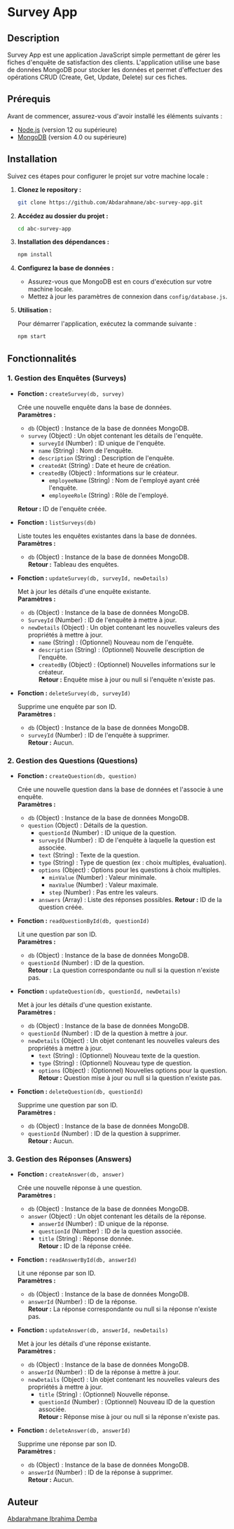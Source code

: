 # Survey App

## Description

Survey App est une application JavaScript simple permettant de gérer les fiches d'enquête de satisfaction des clients. L'application utilise une base de données MongoDB pour stocker les données et permet d'effectuer des opérations CRUD (Create, Get, Update, Delete) sur ces fiches.

## Prérequis

Avant de commencer, assurez-vous d'avoir installé les éléments suivants :

- [Node.js](https://nodejs.org/) (version 12 ou supérieure)
- [MongoDB](https://www.mongodb.com/try/download/community) (version 4.0 ou supérieure)

## Installation

Suivez ces étapes pour configurer le projet sur votre machine locale :

1. **Clonez le repository :**

    ```bash
    git clone https://github.com/Abdarahmane/abc-survey-app.git
    ```

2. **Accédez au dossier du projet :**

    ```bash
    cd abc-survey-app
    ```

3. **Installation des dépendances :**

    ```bash
    npm install
    ```

4. **Configurez la base de données :**

    - Assurez-vous que MongoDB est en cours d'exécution sur votre machine locale.
    - Mettez à jour les paramètres de connexion dans `config/database.js`.

5. **Utilisation :**

    Pour démarrer l'application, exécutez la commande suivante :

    ```bash
    npm start
    ```

## Fonctionnalités

### 1. Gestion des Enquêtes (Surveys)

- **Fonction :** `createSurvey(db, survey)`

  Crée une nouvelle enquête dans la base de données.  
  **Paramètres :**
  - `db` (Object) : Instance de la base de données MongoDB.
  - `survey` (Object) : Un objet contenant les détails de l'enquête.
    - `surveyId` (Number) : ID unique de l'enquête.
    - `name` (String) : Nom de l'enquête.
    - `description` (String) : Description de l'enquête.
    - `createdAt` (String) : Date et heure de création.
    - `createdBy` (Object) : Informations sur le créateur.
      - `employeeName` (String) : Nom de l'employé ayant créé l'enquête.
      - `employeeRole` (String) : Rôle de l'employé.
    
  **Retour :** ID de l'enquête créée.

- **Fonction :** `listSurveys(db)`

  Liste toutes les enquêtes existantes dans la base de données.  
  **Paramètres :**
  - `db` (Object) : Instance de la base de données MongoDB.  
  **Retour :** Tableau des enquêtes.

- **Fonction :** `updateSurvey(db, surveyId, newDetails)`

  Met à jour les détails d'une enquête existante.  
  **Paramètres :**
  - `db` (Object) : Instance de la base de données MongoDB.
  - `SurveyId` (Number) : ID de l'enquête à mettre à jour.
  - `newDetails` (Object) : Un objet contenant les nouvelles valeurs des propriétés à mettre à jour.
    - `name` (String) : (Optionnel) Nouveau nom de l'enquête.
    - `description` (String) : (Optionnel) Nouvelle description de l'enquête.
    - `createdBy` (Object) : (Optionnel) Nouvelles informations sur le créateur.  
  **Retour :** Enquête mise à jour ou null si l'enquête n'existe pas.

- **Fonction :** `deleteSurvey(db, surveyId)`

  Supprime une enquête par son ID.  
  **Paramètres :**
  - `db` (Object) : Instance de la base de données MongoDB.
  - `surveyId` (Number) : ID de l'enquête à supprimer.  
  **Retour :** Aucun.

### 2. Gestion des Questions (Questions)

- **Fonction :** `createQuestion(db, question)`

  Crée une nouvelle question dans la base de données et l'associe à une enquête.  
  **Paramètres :**
  - `db` (Object) : Instance de la base de données MongoDB.
  - `question` (Object) : Détails de la question.
    - `questionId` (Number) : ID unique de la question.
    - `surveyId` (Number) : ID de l'enquête à laquelle la question est associée.
    - `text` (String) : Texte de la question.
    - `type` (String) : Type de question (ex : choix multiples, évaluation).
    - `options` (Object) : Options pour les questions à choix multiples.
      - `minValue` (Number) : Valeur minimale.
      - `maxValue` (Number) : Valeur maximale.
      - `step` (Number) : Pas entre les valeurs.
    - `answers` (Array) : Liste des réponses possibles.
  **Retour :** ID de la question créée.

- **Fonction :** `readQuestionById(db, questionId)`

  Lit une question par son ID.  
  **Paramètres :**
  - `db` (Object) : Instance de la base de données MongoDB.
  - `questionId` (Number) : ID de la question.  
  **Retour :** La question correspondante ou null si la question n'existe pas.

- **Fonction :** `updateQuestion(db, questionId, newDetails)`

  Met à jour les détails d'une question existante.  
  **Paramètres :**
  - `db` (Object) : Instance de la base de données MongoDB.
  - `questionId` (Number) : ID de la question à mettre à jour.
  - `newDetails` (Object) : Un objet contenant les nouvelles valeurs des propriétés à mettre à jour.
    - `text` (String) : (Optionnel) Nouveau texte de la question.
    - `type` (String) : (Optionnel) Nouveau type de question.
    - `options` (Object) : (Optionnel) Nouvelles options pour la question.  
  **Retour :** Question mise à jour ou null si la question n'existe pas.

- **Fonction :** `deleteQuestion(db, questionId)`

  Supprime une question par son ID.  
  **Paramètres :**
  - `db` (Object) : Instance de la base de données MongoDB.
  - `questionId` (Number) : ID de la question à supprimer.  
  **Retour :** Aucun.

### 3. Gestion des Réponses (Answers)

- **Fonction :** `createAnswer(db, answer)`

  Crée une nouvelle réponse à une question.  
  **Paramètres :**
  - `db` (Object) : Instance de la base de données MongoDB.
  - `answer` (Object) : Un objet contenant les détails de la réponse.
    - `answerId` (Number) : ID unique de la réponse.
    - `questionId` (Number) : ID de la question associée.
    - `title` (String) : Réponse donnée.  
  **Retour :** ID de la réponse créée.

- **Fonction :** `readAnswerById(db, answerId)`

  Lit une réponse par son ID.  
  **Paramètres :**
  - `db` (Object) : Instance de la base de données MongoDB.
  - `answerId` (Number) : ID de la réponse.  
  **Retour :** La réponse correspondante ou null si la réponse n'existe pas.

- **Fonction :** `updateAnswer(db, answerId, newDetails)`

  Met à jour les détails d'une réponse existante.  
  **Paramètres :**
  - `db` (Object) : Instance de la base de données MongoDB.
  - `answerId` (Number) : ID de la réponse à mettre à jour.
  - `newDetails` (Object) : Un objet contenant les nouvelles valeurs des propriétés à mettre à jour.
    - `title` (String) : (Optionnel) Nouvelle réponse.
    - `questionId` (Number) : (Optionnel) Nouveau ID de la question associée.  
  **Retour :** Réponse mise à jour ou null si la réponse n'existe pas.

- **Fonction :** `deleteAnswer(db, answerId)`

  Supprime une réponse par son ID.  
  **Paramètres :**
  - `db` (Object) : Instance de la base de données MongoDB.
  - `answerId` (Number) : ID de la réponse à supprimer.  
  **Retour :** Aucun.

## Auteur

[Abdarahmane Ibrahima Demba](https://github.com/Abdarahmane)
